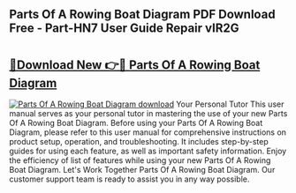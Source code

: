 ## Parts Of A Rowing Boat Diagram PDF Download Free - Part-HN7 User Guide Repair vIR2G

# <h2><a href="http://dfoj8tf.blite.top/?on=Parts+Of+A+Rowing+Boat+Diagram">🔗Download New 👉🔴 Parts Of A Rowing Boat Diagram</a></h2>

[![Parts Of A Rowing Boat Diagram download](https://i.imgur.com/lujVjoI.png)](http://dfoj8tf.blite.top/?on=Parts+Of+A+Rowing+Boat+Diagram)
Your Personal Tutor This user manual serves as your personal tutor in mastering the use of your new Parts Of A Rowing Boat Diagram. Before using your Parts Of A Rowing Boat Diagram, please refer to this user manual for comprehensive instructions on product setup, operation, and troubleshooting. It includes step-by-step guides for using each feature, as well as important safety information. Enjoy the efficiency of list of features while using your new Parts Of A Rowing Boat Diagram. Let's Work Together Parts Of A Rowing Boat Diagram. Our customer support team is ready to assist you in any way possible.

